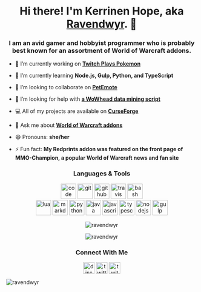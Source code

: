 <h1 align="center">Hi there! I'm Kerrinen Hope, aka <a href="https://ravendwyr.github.io">Ravendwyr</a>. 👋</h1>
<h3 align="center">I am an avid gamer and hobbyist programmer who is probably best known for an assortment of World of Warcraft addons.</h3>

- 🔭 I’m currently working on **[Twitch Plays Pokemon](https://ravendwyr.github.io/tpp-progress/run-status.html)**

- 🌱 I’m currently learning **Node.js, Gulp, Python, and TypeScript**

- 👯 I’m looking to collaborate on **[PetEmote](https://github.com/Ravendwyr/PetEmote)**

- 🤝 I’m looking for help with **[a WoWhead data mining script](https://github.com/Ravendwyr/TradeSkillInfo_DataMiner)**

- 💻 All of my projects are available on **[CurseForge](https://www.curseforge.com/members/ravendwyr/projects)**

- 💬 Ask me about **[World of Warcraft addons](https://ravendwyr.github.io/projects)**

- 😄 Pronouns: **she/her**

- ⚡ Fun fact: **My Redprints addon was featured on the front page of MMO-Champion, a popular World of Warcraft news and fan site**

<h3 align="center">Languages & Tools</h3>

<p align="center">
<img src="https://simpleicons.org/icons/visualstudiocode.svg" title="Visual Studio Code" alt="code" width="40" height="40"/>
<img src="https://simpleicons.org/icons/git.svg" title="Git" alt="git" width="40" height="40"/>
<img src="https://simpleicons.org/icons/github.svg" title="GitHub" alt="github" width="40" height="40"/>
<img src="https://simpleicons.org/icons/travisci.svg" title="Travis CI" alt="travis" width="40" height="40"/>
<img src="https://simpleicons.org/icons/gnubash.svg" title="Bash" alt="bash" width="40" height="40"/>
<br />
<img src="https://simpleicons.org/icons/lua.svg" title="Lua" alt="lua" width="40" height="40"/>
<img src="https://simpleicons.org/icons/markdown.svg" title="Markdown" alt="markdown" width="40" height="40"/>
<img src="https://simpleicons.org/icons/python.svg" title="Python" alt="python" width="40" height="40"/>
<img src="https://simpleicons.org/icons/java.svg" title="Java" alt="java" width="40" height="40"/>
<img src="https://simpleicons.org/icons/javascript.svg" title="JavaScript" alt="javascript" width="40" height="40"/>
<img src="https://simpleicons.org/icons/typescript.svg" title="TypeScript" alt="typescript" width="40" height="40"/>
<img src="https://simpleicons.org/icons/node-dot-js.svg" title="Node.js" alt="nodejs" width="40" height="40"/>
<img src="https://simpleicons.org/icons/gulp.svg" title="Gulp" alt="gulp" width="40" height="40"/>
</p>

<p align="center"><img src="https://github-readme-stats.vercel.app/api?username=ravendwyr&show_icons=true&include_all_commits=true&count_private=true" alt="ravendwyr"/></p>

<p align="center"><img src="https://github-readme-stats.vercel.app/api/top-langs/?username=ravendwyr&layout=compact&card_width=445" alt="ravendwyr"/></p>

<h3 align="center">Connect With Me</h3>

<p align="center">
<a href="https://top.gg/servers/299308204393889802" target="blank"><img align="center" src="https://simpleicons.org/icons/discord.svg" alt="discord" height="30" width="30"/></a>
<a href="https://twitter.com/ravendwyr" target="blank"><img align="center" src="https://simpleicons.org/icons/twitter.svg" alt="twitter" height="30" width="30"/></a>
<a href="https://twitch.tv/ravendwyr" target="blank"><img align="center" src="https://simpleicons.org/icons/twitch.svg" alt="twitch" height="30" width="30"/></a>
</p>

<p align="left"><img src="https://komarev.com/ghpvc/?username=ravendwyr" alt="ravendwyr"/></p>
